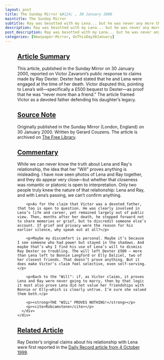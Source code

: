 ```yaml
---
layout: post
title: The Sunday Mirror &#124; , 30 January 2000
maintitle: The Sunday Mirror
subtitle: Ray was besotted with my Lena... but he was never any more than her friend; Father says her will proves she never planned to marry singer
description: Ray was besotted with my Lena... but he was never any more than her friend; Father says her will proves she never planned to marry singer.
post_description: Ray was besotted with my Lena... but he was never any more than her friend; Father says her will proves she never planned to marry singer.
categories: [Newspaper-Mirror, OnThisDay30January]
---
```


<figure class="fig3">
  <div class="CardLayout">
    <div class="CardItem">
      <h2 id="infobx1" class="infobox"><a href="#infobx1">Article Summary</a></h2>
      <div class="CardItem split">
        <p>This article, published in the <span>Sunday Mirror</span> on 30 January 2000, reported on Victor Zavaroni’s public response to claims made by Ray Dexter. Dexter had stated that he and Lena were engaged at the time of her death. Victor disputed this, pointing to Lena’s will—specifically a £500 bequest to Dexter—as proof that he was “never more than a friend.” The article framed Victor as a devoted father defending his daughter’s legacy.</p>
      </div>
    </div>
  </div>
</figure>

<figure class="fig3">
  <div class="CardLayout">
    <div class="CardItem">
      <h2 id="infobx2" class="infobox"><a href="#infobx2">Source Note</a></h2>
      <div class="CardItem split">
        <p>Originally published in the <span>Sunday Mirror</span> (London, England) on 30 January 2000. Written by Gerard Couzens. The article is archived on <a href="http://bit.ly/TFL-LZ-2000-01-30">The Free Library</a>.</p>
      </div>
    </div>
  </div>
</figure>

<figure class="fig3">
  <div class="CardLayout">
    <div class="CardItem">
      <h2 id="infobx3" class="infobox"><a href="#infobx3">Commentary</a></h2>
      <div class="CardItem split">
        <p>While we can never know the truth about Lena and Ray's relationship, the idea that her "Will" proves anything is misleading. I have now seen photos of Lena and Ray together, and they do appear very close—but whether that closeness was romantic or platonic is open to interpretation. Only two people truly knew the nature of that relationship: Lena and Ray, and with Lena’s passing, we can’t confirm anything.</p>

        <p>As for the claim that Victor was a devoted father, that too is open to question. He was clearly involved in Lena’s life and career, yet remained largely out of public view. Then, months after her death, he stepped forward not to share memories or grief, but to discredit someone else’s account. If grief and privacy were the reason for his earlier silence, why speak out at all?</p>

        <p>Maybe my discomfort is personal. Maybe it’s because I see someone who had power but stayed in the shadows. And maybe that’s why I find his use of Lena’s will to dismiss Ray Dexter so troubling. The will left Dexter £500 — more than Lena left to Bonnie Langford or Elly Dalziel, two of her closest friends. That doesn’t prove anything. But it does make Victor’s claim feel selective, even self-serving.</p>

        <p>Back to the "Will": if, as Victor claims, it proves Lena and Ray were never going to marry, then by that logic it must also prove Lena did not value her friendships with Bonnie or Elly—which is clearly untrue. I’m sure she valued them both.</p>

        <p><strong>THE "WILL" PROVES NOTHING!</strong></p>
        <p><cite>Robcamstone</cite></p>
      </div>
    </div>
  </div>
</figure>


<figure class="fig3">
  <div class="CardLayout">
    <div class="CardItem">
      <h2 id="infobx4" class="infobox"><a href="#infobx4">Related Article</a></h2>
      <div class="CardItem split">
        <p>Ray Dexter’s original claims about his relationship with Lena were first reported in the <a href="/1999-10-04-the-daily-record">Daily Record article from 4 October 1999</a>.</p>
      </div>
    </div>
  </div>
</figure>

